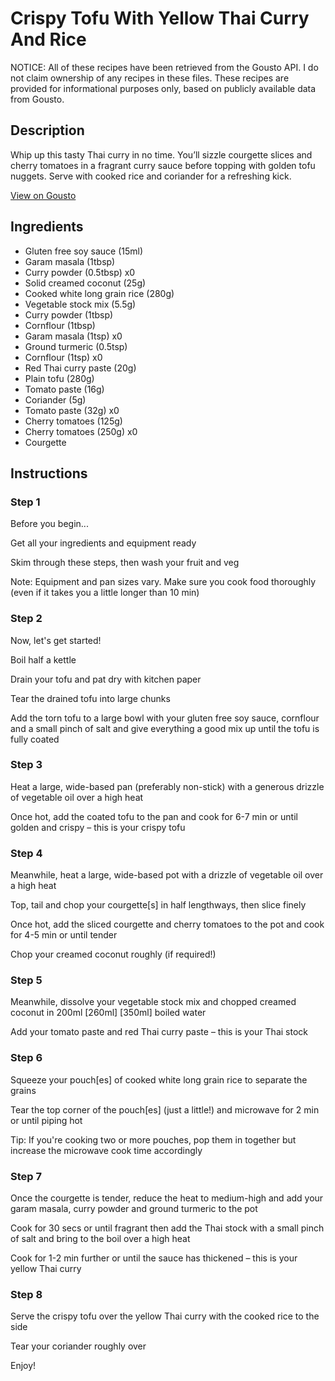 # Crispy Tofu With Yellow Thai Curry And Rice

NOTICE: All of these recipes have been retrieved from the Gousto API. I do not claim ownership of any recipes in these files. These recipes are provided for informational purposes only, based on publicly available data from Gousto.

## Description

Whip up this tasty Thai curry in no time. You’ll sizzle courgette slices and cherry tomatoes in a fragrant curry sauce before topping with golden tofu nuggets. Serve with cooked rice and coriander for a refreshing kick.

[View on Gousto](https://www.gousto.co.uk/recipes/cookbook/crispy-tofu-with-yellow-thai-curry-and-rice)

## Ingredients

- Gluten free soy sauce (15ml)
- Garam masala (1tbsp)
- Curry powder (0.5tbsp) x0
- Solid creamed coconut (25g)
- Cooked white long grain rice (280g)
- Vegetable stock mix (5.5g)
- Curry powder (1tbsp)
- Cornflour (1tbsp)
- Garam masala (1tsp) x0
- Ground turmeric (0.5tsp)
- Cornflour (1tsp) x0
- Red Thai curry paste (20g)
- Plain tofu (280g)
- Tomato paste (16g)
- Coriander (5g)
- Tomato paste (32g) x0
- Cherry tomatoes (125g)
- Cherry tomatoes (250g) x0
- Courgette

## Instructions


### Step 1

Before you begin...

Get all your ingredients and equipment ready

Skim through these steps, then wash your fruit and veg

Note: Equipment and pan sizes vary. Make sure you cook food thoroughly (even if it takes you a little longer than 10 min)


### Step 2

Now, let's get started!

Boil half a kettle

Drain your tofu and pat dry with kitchen paper

Tear the drained tofu into large chunks

Add the torn tofu to a large bowl with your gluten free soy sauce, cornflour and a small pinch of salt and give everything a good mix up until the tofu is fully coated


### Step 3

Heat a large, wide-based pan (preferably non-stick) with a generous drizzle of vegetable oil over a high heat

Once hot, add the coated tofu to the pan and cook for 6-7 min or until golden and crispy – this is your crispy tofu


### Step 4

Meanwhile, heat a large, wide-based pot with a drizzle of vegetable oil over a high heat

Top, tail and chop your courgette[s] in half lengthways, then slice finely

Once hot, add the sliced courgette and cherry tomatoes to the pot and cook for 4-5 min or until tender

Chop your creamed coconut roughly (if required!)


### Step 5

Meanwhile, dissolve your vegetable stock mix and chopped creamed coconut in 200ml <span class="text-purple">[260ml] </span><span class="text-danger">[350ml] </span>boiled water

Add your tomato paste and red Thai curry paste – this is your Thai stock


### Step 6

Squeeze your pouch[es] of cooked white long grain rice to separate the grains

Tear the top corner of the pouch[es] (just a little!) and microwave for 2 min or until piping hot

Tip: If you're cooking two or more pouches, pop them in together but increase the microwave cook time accordingly


### Step 7

Once the courgette is tender, reduce the heat to medium-high and add your garam masala, curry powder and ground turmeric to the pot

Cook for 30 secs or until fragrant then add the Thai stock with a small pinch of salt and bring to the boil over a high heat

Cook for 1-2 min further or until the sauce has thickened – this is your yellow Thai curry

### Step 8

Serve the crispy tofu over the yellow Thai curry with the cooked rice to the side

Tear your coriander roughly over

Enjoy!

